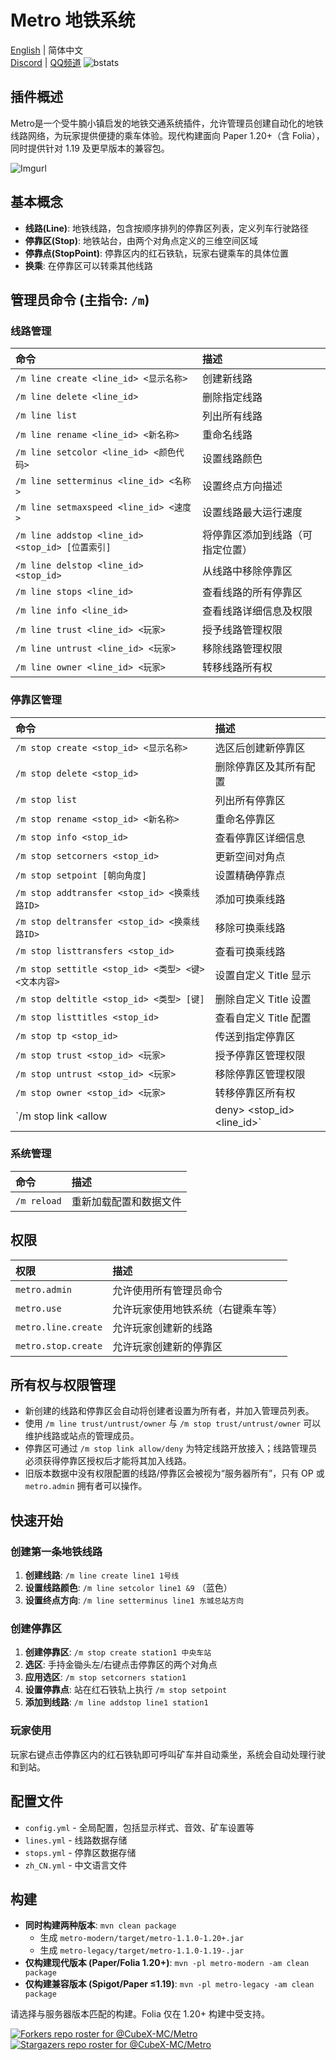 # Metro 地铁系统

[English](README_en.md) | 简体中文<br>
[Discord](https://discord.com/invite/7tJeSZPZgv) | [QQ频道](https://pd.qq.com/s/1n3hpe4e7?b=9)
![bstats](https://bstats.org/signatures/bukkit/Metro.svg)

## 插件概述

Metro是一个受牛腩小镇启发的地铁交通系统插件，允许管理员创建自动化的地铁线路网络，为玩家提供便捷的乘车体验。现代构建面向 Paper 1.20+（含 Folia），同时提供针对 1.19 及更早版本的兼容包。

![Imgurl](https://i.imgur.com/K335iWj.gif)

## 基本概念

* **线路(Line)**: 地铁线路，包含按顺序排列的停靠区列表，定义列车行驶路径
* **停靠区(Stop)**: 地铁站台，由两个对角点定义的三维空间区域
* **停靠点(StopPoint)**: 停靠区内的红石铁轨，玩家右键乘车的具体位置
* **换乘**: 在停靠区可以转乘其他线路

## 管理员命令 (主指令: `/m`)

### 线路管理

| 命令                                    | 描述                     |
| :-------------------------------------- | :----------------------- |
| `/m line create <line_id> <显示名称>`    | 创建新线路               |
| `/m line delete <line_id>`               | 删除指定线路             |
| `/m line list`                           | 列出所有线路             |
| `/m line rename <line_id> <新名称>`      | 重命名线路               |
| `/m line setcolor <line_id> <颜色代码>`  | 设置线路颜色             |
| `/m line setterminus <line_id> <名称>`   | 设置终点方向描述         |
| `/m line setmaxspeed <line_id> <速度>`   | 设置线路最大运行速度     |
| `/m line addstop <line_id> <stop_id> [位置索引]` | 将停靠区添加到线路（可指定位置） |
| `/m line delstop <line_id> <stop_id>`    | 从线路中移除停靠区       |
| `/m line stops <line_id>`                | 查看线路的所有停靠区     |
| `/m line info <line_id>`                 | 查看线路详细信息及权限   |
| `/m line trust <line_id> <玩家>`         | 授予线路管理权限          |
| `/m line untrust <line_id> <玩家>`       | 移除线路管理权限          |
| `/m line owner <line_id> <玩家>`         | 转移线路所有权            |

### 停靠区管理

| 命令                                                     | 描述                          |
| :------------------------------------------------------- | :---------------------------- |
| `/m stop create <stop_id> <显示名称>`                   | 选区后创建新停靠区                  |
| `/m stop delete <stop_id>`                              | 删除停靠区及其所有配置        |
| `/m stop list`                                          | 列出所有停靠区                |
| `/m stop rename <stop_id> <新名称>`                     | 重命名停靠区                  |
| `/m stop info <stop_id>`                                | 查看停靠区详细信息            |
| `/m stop setcorners <stop_id>`                          | 更新空间对角点                |
| `/m stop setpoint [朝向角度]`                            | 设置精确停靠点                |
| `/m stop addtransfer <stop_id> <换乘线路ID>`             | 添加可换乘线路                |
| `/m stop deltransfer <stop_id> <换乘线路ID>`             | 移除可换乘线路                |
| `/m stop listtransfers <stop_id>`                       | 查看可换乘线路                |
| `/m stop settitle <stop_id> <类型> <键> <文本内容>`      | 设置自定义 Title 显示        |
| `/m stop deltitle <stop_id> <类型> [键]`                 | 删除自定义 Title 设置         |
| `/m stop listtitles <stop_id>`                          | 查看自定义 Title 配置         |
| `/m stop tp <stop_id>`                                  | 传送到指定停靠区              |
| `/m stop trust <stop_id> <玩家>`                        | 授予停靠区管理权限            |
| `/m stop untrust <stop_id> <玩家>`                      | 移除停靠区管理权限            |
| `/m stop owner <stop_id> <玩家>`                        | 转移停靠区所有权              |
| `/m stop link <allow|deny> <stop_id> <line_id>`         | 管理线路接入白名单            |

### 系统管理

| 命令               | 描述                         |
| :----------------- | :--------------------------- |
| `/m reload`        | 重新加载配置和数据文件       |

## 权限

| 权限                 | 描述                               |
| :------------------ | :--------------------------------- |
| `metro.admin`        | 允许使用所有管理员命令             |
| `metro.use`          | 允许玩家使用地铁系统（右键乘车等） |
| `metro.line.create`  | 允许玩家创建新的线路               |
| `metro.stop.create`  | 允许玩家创建新的停靠区             |

## 所有权与权限管理

* 新创建的线路和停靠区会自动将创建者设置为所有者，并加入管理员列表。
* 使用 `/m line trust/untrust/owner` 与 `/m stop trust/untrust/owner` 可以维护线路或站点的管理成员。
* 停靠区可通过 `/m stop link allow/deny` 为特定线路开放接入；线路管理员必须获得停靠区授权后才能将其加入线路。
* 旧版本数据中没有权限配置的线路/停靠区会被视为“服务器所有”，只有 OP 或 `metro.admin` 拥有者可以操作。

## 快速开始

### 创建第一条地铁线路

1. **创建线路**: `/m line create line1 1号线`
2. **设置线路颜色**: `/m line setcolor line1 &9` （蓝色）
3. **设置终点方向**: `/m line setterminus line1 东城总站方向`

### 创建停靠区

1. **创建停靠区**: `/m stop create station1 中央车站`
2. **选区**: 手持金锄头左/右键点击停靠区的两个对角点
3. **应用选区**: `/m stop setcorners station1`
4. **设置停靠点**: 站在红石铁轨上执行 `/m stop setpoint`
5. **添加到线路**: `/m line addstop line1 station1`

### 玩家使用

玩家右键点击停靠区内的红石铁轨即可呼叫矿车并自动乘坐，系统会自动处理行驶和到站。

## 配置文件

* `config.yml` - 全局配置，包括显示样式、音效、矿车设置等
* `lines.yml` - 线路数据存储
* `stops.yml` - 停靠区数据存储
* `zh_CN.yml` - 中文语言文件

## 构建

- **同时构建两种版本**: `mvn clean package`
  - 生成 `metro-modern/target/metro-1.1.0-1.20+.jar`
  - 生成 `metro-legacy/target/metro-1.1.0-1.19-.jar`
- **仅构建现代版本 (Paper/Folia 1.20+)**: `mvn -pl metro-modern -am clean package`
- **仅构建兼容版本 (Spigot/Paper ≤1.19)**: `mvn -pl metro-legacy -am clean package`

请选择与服务器版本匹配的构建。Folia 仅在 1.20+ 构建中受支持。

[![Forkers repo roster for @CubeX-MC/Metro](https://reporoster.com/forks/CubeX-MC/Metro)](https://github.com/CubeX-MC/Metro/network/members)
[![Stargazers repo roster for @CubeX-MC/Metro](https://reporoster.com/stars/CubeX-MC/Metro)](https://github.com/CubeX-MC/Metro/stargazers) 
